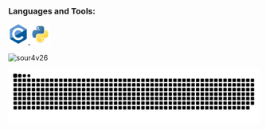 





<p align="right">
  
  
</p>

<h3 align="left">Languages and Tools:</h3>
<p align="left"> <a href="https://www.cprogramming.com/" target="_blank" rel="noreferrer"> <img src="https://raw.githubusercontent.com/devicons/devicon/master/icons/c/c-original.svg" alt="c" width="40" height="40"/> </a> <a href="https://www.python.org" target="_blank" rel="noreferrer"> <img src="https://raw.githubusercontent.com/devicons/devicon/master/icons/python/python-original.svg" alt="python" width="40" height="40"/> </a> </p>

<p><img align="center" src="https://github-readme-stats.vercel.app/api/top-langs?username=sour4v26&show_icons=true&locale=en&layout=compact" alt="sour4v26" /></p>
<img align="left" alt="Coding" width="1000" length="800" src="https://raw.githubusercontent.com/Platane/snk/output/github-contribution-grid-snake.svg">
